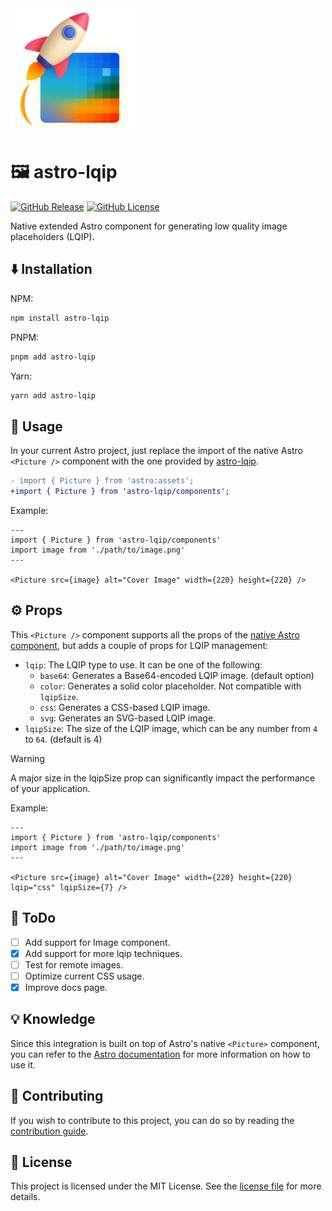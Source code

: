 <a href="https://github.com/felixicaza/astro-lqip/">
  <img src="./assets/logo.png" alt="Astro LQIP Logo" width="200" height="200" />
</a>

# 🖼️ astro-lqip

[![GitHub Release](https://img.shields.io/github/v/release/felixicaza/astro-lqip?logo=npm)](https://www.npmjs.com/package/astro-lqip)
[![GitHub License](https://img.shields.io/github/license/felixicaza/astro-lqip)](https://github.com/felixicaza/astro-lqip/blob/main/LICENSE)

Native extended Astro component for generating low quality image placeholders (LQIP).

## ⬇️ Installation

NPM:

```bash
npm install astro-lqip
```

PNPM:

```bash
pnpm add astro-lqip
```

Yarn:

```bash
yarn add astro-lqip
```

## 🚀 Usage

In your current Astro project, just replace the import of the native Astro `<Picture />` component with the one provided by [astro-lqip](https://www.npmjs.com/package/astro-lqip).

```diff
- import { Picture } from 'astro:assets';
+import { Picture } from 'astro-lqip/components';
```

Example:

```astro
---
import { Picture } from 'astro-lqip/components'
import image from './path/to/image.png'
---

<Picture src={image} alt="Cover Image" width={220} height={220} />
```

## ⚙️ Props

This `<Picture />` component supports all the props of the [native Astro component](https://docs.astro.build/en/reference/modules/astro-assets/#picture-properties), but adds a couple of props for LQIP management:

- `lqip`: The LQIP type to use. It can be one of the following:
  - `base64`: Generates a Base64-encoded LQIP image. (default option)
  - `color`: Generates a solid color placeholder. Not compatible with `lqipSize`.
  - `css`: Generates a CSS-based LQIP image.
  - `svg`: Generates an SVG-based LQIP image.
- `lqipSize`: The size of the LQIP image, which can be any number from `4` to `64`. (default is 4)

> [!WARNING]
> A major size in the lqipSize prop can significantly impact the performance of your application.

Example:

```astro
---
import { Picture } from 'astro-lqip/components'
import image from './path/to/image.png'
---

<Picture src={image} alt="Cover Image" width={220} height={220} lqip="css" lqipSize={7} />
```

## 📝 ToDo

- [ ] Add support for Image component.
- [x] Add support for more lqip techniques.
- [ ] Test for remote images.
- [ ] Optimize current CSS usage.
- [x] Improve docs page.

## 💡 Knowledge

Since this integration is built on top of Astro's native `<Picture>` component, you can refer to the [Astro documentation](https://docs.astro.build/en/guides/images/#picture-) for more information on how to use it.

## 🤝 Contributing
If you wish to contribute to this project, you can do so by reading the [contribution guide](https://github.com/felixicaza/astro-lqip/blob/main/CONTRIBUTING.md).

## 📄 License
This project is licensed under the MIT License. See the [license file](https://github.com/felixicaza/astro-lqip/blob/main/LICENSE) for more details.
